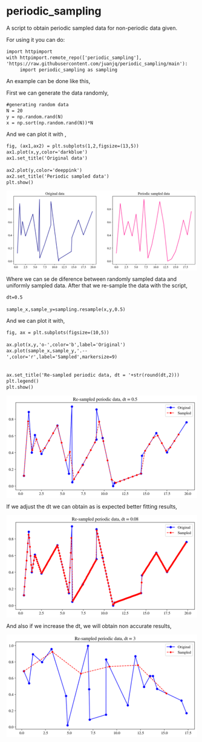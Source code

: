# periodic_sampling
A script to obtain periodic sampled data for non-periodic data given.

For using it you can do:

```
import httpimport
with httpimport.remote_repo(['periodic_sampling'], 'https://raw.githubusercontent.com/juanjq/periodic_sampling/main'):
     import periodic_sampling as sampling
```

An example can be done like this,

First we can generate the data randomly,

```
#generating random data
N = 20
y = np.random.rand(N)
x = np.sort(np.random.rand(N))*N
```

And we can plot it with ,

```
fig, (ax1,ax2) = plt.subplots(1,2,figsize=(13,5))
ax1.plot(x,y,color='darkblue')
ax1.set_title('Original data')

ax2.plot(y,color='deeppink')
ax2.set_title('Periodic sampled data')
plt.show()
```

<p align="center">
    <img align="center" src="https://github.com/juanjq/periodic_sampling/blob/main/data/data.png?raw=true">
</p>

Where we can se de diference between randomly sampled data and uniformly sampled data. After that we re-sample the data with the script,

```
dt=0.5

sample_x,sample_y=sampling.resample(x,y,0.5)
```

And we can plot it with,
```
fig, ax = plt.subplots(figsize=(10,5))

ax.plot(x,y,'o-',color='b',label='Original')
ax.plot(sample_x,sample_y,'.--',color='r',label='Sampled',markersize=9)


ax.set_title('Re-sampled periodic data, dt = '+str(round(dt,2)))
plt.legend()
plt.show()
```

<p align="center">
    <img align="center" src="https://github.com/juanjq/periodic_sampling/blob/main/data/sampled.png?raw=true">
</p>

If we adjust the dt we can obtain as is expected better fitting results,

<p align="center">
    <img align="center" src="https://github.com/juanjq/periodic_sampling/blob/main/data/sampled2.png?raw=true">
</p>

And also if we increase the dt, we will obtain non accurate results,

<p align="center">
    <img align="center" src="https://github.com/juanjq/periodic_sampling/blob/main/data/sampled3.png?raw=true">
</p>
